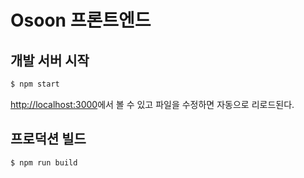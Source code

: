 # Osoon 프론트엔드

## 개발 서버 시작

```sh
$ npm start
```

<http://localhost:3000>에서 볼 수 있고 파일을 수정하면 자동으로 리로드된다.

## 프로덕션 빌드

```sh
$ npm run build
```
